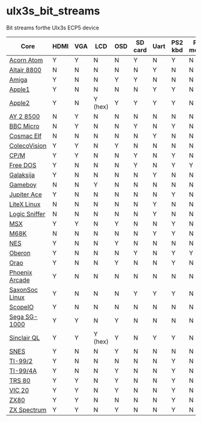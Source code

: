 # ulx3s_bit_streams

Bit streams forthe Ulx3s ECP5 device

| Core | HDMI | VGA | LCD | OSD | SD card | Uart | PS2 kbd | PS2 mouse | USB kbd | USB mouse | USB joystick |
|------|------|-----|-----|-----|---------|------|---------|-----------|---------|-----------|--------------|
|[Acorn Atom](https://github.com/lawrie/ulx3s_acorn_atom) | Y | Y | N | N | Y | N | Y | N | N | N | N |
|[Altair 8800](https://github.com/ulx3s/fpga-odysseus/tree/master/tutorials/07-Computer) | N | N | N | N | N | Y | N | N | N | N | N |
|[Amiga](https://github.com/emard/Minimig_ECS) | Y | N | N | Y | Y | N | N | N | Y | Y | Y |
|[Apple1](https://github.com/lawrie/apple-one)| Y | N | N | N | N | Y | Y | N  | N | N | N |
|[Apple2](https://github.com/emard/apple2fpga) | Y | N | Y (hex) | Y | Y | Y | Y | N | Y | N | Y |
|[AY 2 8500](https://github.com/lawrie/ulx3s_ay_3_8500) | N | Y | N | N | N | N | N | N | N | N | N | N |
|[BBC Micro](https://github.com/lawrie/ulx3s_bbc_micro) | N | Y | N | N | Y | N | Y | N | N | N | N |
|[Cosmac Elf](https://github.com/lawrie/FPGACosmacELF) | N | N | N | N | N | Y | N | N | N | N | N | 
|[ColecoVision](https://github.com/lawrie/colecovision) | Y| Y | N | Y | N | N | N | N | N | N | N |
|[CP/M](https://github.com/lawrie/ulx3s_cpm_z80) | Y | Y | N | N | Y | N | Y | N | N | N | N |
|[Free DOS](https://github.com/emard/Next186) | Y | N | N | N | Y | N | Y | Y | N | N | N |
|[Galaksija](https://github.com/emard/galaksija) | Y | N | N | N | N | Y | N | N | N | N | N |
|[Gameboy](https://github.com/lawrie/slabboy) | N | N | Y | N | N | N | N | N | N | N | N | N |
|[Jupiter Ace](https://github.com/lawrie/jupiter_ace) | Y | N | N | N | N | N | Y | N | N | N | N |
|[LiteX Linux](https://github.com/litex-hub/linux-on-litex-vexriscv) | N | N | N | N | N | Y | N | N | N | N | N |
|[Logic Sniffer](https://github.com/lawrie/Ice40LogicSniffer) | N | N | N | N | N | Y | N | N | N | N | N |
|[MSX](https://github.com/lawrie/ulx3s_msx) | Y | Y | N | Y | N | N | Y | N | N | N | N |
|[M68K](https://gitlab.com/pnru/ulx3s-misc/-/tree/master/M68K) | N | N | N | N | N | Y | Y | N | N | N | N |
|[NES](https://github.com/emard/nes_ecp5) | Y | N | N | Y | N | N | N | N | N  | N | Y |
|[Oberon](https://github.com/emard/oberon) | Y | N | N | N | Y | N | Y | Y | N | N | N |
|[Orao](https://github.com/emard/UK101onFPGA) | Y | N | N | Y | N | N | Y | N | N | N | N |
|[Phoenix Arcade](https://github.com/emard/vhdl_phoenix) | Y | N | N | N | N | N | N | N | N | N | N |
|[SaxonSoc Linux](https://github.com/SpinalHDL/SaxonSoc/tree/dev/bsp/Ulx3sLinuxUboot) | Y | N | N | N | Y | Y | Y | N | Y | N | N |
|[ScopeIO](https://github.com/emard/hdl4fpga) | Y | N | N | N | N | N | N | N | N | Y | N |
|[Sega SG-1000](https://github.com/lawrie/sg_1000) | Y| Y | N | Y | N | N | N | N | N | N | N |
|[Sinclair QL](https://github.com/lawrie/ulx3s_ql) | Y | Y | Y (hex) | Y | N | Y | Y | N | N | N | N |
|[SNES](https://github.com/daveshah1/SNES_MiSTer_ulx3s) | Y | N | N | Y | N | N | N | N | N | N | N |
|[TI-99/2](https://github.com/emard/ti99_2) | Y | N | N | N | N | N | Y | N | N | N | N |
|[TI-99/4A](https://github.com/emard/icy99) | Y | N | N | Y | N | N | Y | N | N | N | N |
|[TRS 80](https://github.com/lawrie/ulx3s_trs_80) | Y | Y | N | Y | N | N | Y | N | N | N | N |
|[VIC 20](https://github.com/lawrie/ulx3s_vic_20) | Y | Y | N | Y | N | N | Y | N | N | N | N |
|[ZX80](https://github.com/lawrie/ulx3s_zx81) | Y | Y | N | N | N | N | Y | N | N | N | N |
|[ZX Spectrum](https://github.com/emard/ulx3s_zx_spectrum) | Y | Y | N | Y | N | N | Y | N | N | N | Y |
